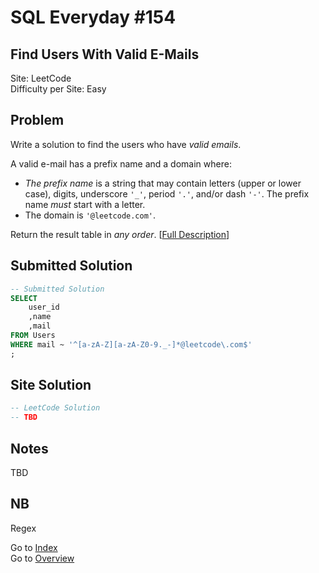 # SQL Everyday \#154

## Find Users With Valid E-Mails

Site: LeetCode\
Difficulty per Site: Easy

## Problem

Write a solution to find the users who have *valid emails*.

A valid e-mail has a prefix name and a domain where:

* *The prefix name* is a string that may contain letters (upper or lower case), digits, underscore `'_'`, period `'.'`, and/or dash `'-'`. The prefix name *must* start with a letter.
* The domain is `'@leetcode.com'`.

Return the result table in *any order*. [[Full Description](https://leetcode.com/problems/find-users-with-valid-e-mails/description/)]

## Submitted Solution

```sql
-- Submitted Solution
SELECT
    user_id
    ,name
    ,mail
FROM Users
WHERE mail ~ '^[a-zA-Z][a-zA-Z0-9._-]*@leetcode\.com$'
;
```

## Site Solution

```sql
-- LeetCode Solution 
-- TBD
```

## Notes

TBD

## NB

Regex

Go to [Index](../?tab=readme-ov-file#index)\
Go to [Overview](../?tab=readme-ov-file)
